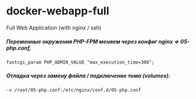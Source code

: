 # docker-webapp-full
Full Web Application (with nginx / ssh)
##### Переменные окружения PHP-FPM меняем через конфиг nginx  => 05-php.conf,
 `fastcgi_param PHP_ADMIN_VALUE "max_execution_time=300";`
##### Отладка через замену файла / подключение тома (volumes):
`-v /root/05-php.conf:/etc/nginx/conf.d/05-php.conf`